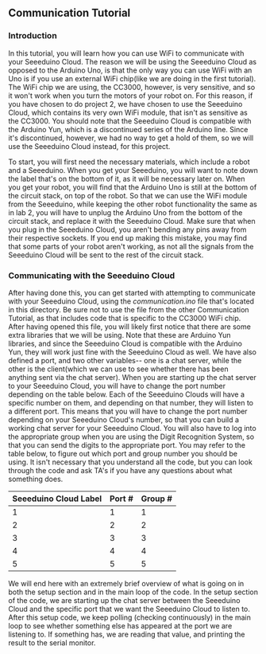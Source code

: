 Communication Tutorial
---

### Introduction
In this tutorial, you will learn how you can use WiFi to communicate with your Seeeduino Cloud. The reason we will be using the Seeeduino Cloud as opposed to the Arduino Uno, is that the only way you can use WiFi with an Uno is if you use an external WiFi chip(like we are doing in the first tutorial). The WiFi chip we are using, the CC3000, however, is very sensitive, and so it won't work when you turn the motors of your robot on. For this reason, if you have chosen to do project 2, we have chosen to use the Seeeduino Cloud, which contains its very own WiFi module, that isn't as sensitive as the CC3000. You should note that the Seeeduino Cloud is compatible with the Arduino Yun, which is a discontinued series of the Arduino line. Since it's discontinued, however, we had no way to get a hold of them, so we will use the Seeeduino Cloud instead, for this project.

To start, you will first need the necessary materials, which include a robot and a Seeeduino. When you get your Seeeduino, you will want to note down the label that's on the bottom of it, as it will be necessary later on. When you get your robot, you will find that the Arduino Uno is still at the bottom of the circuit stack, on top of the robot. So that we can use the WiFi module from the Seeeduino, while keeping the other robot functionality the same as in lab 2, you will have to unplug the Arduino Uno from the bottom of the circuit stack, and replace it with the Seeeduino Cloud. Make sure that when you plug in the Seeeduino Cloud, you aren't bending any pins away from their respective sockets. If you end up making this mistake, you may find that some parts of your robot aren't working, as not all the signals from the Seeeduino Cloud will be sent to the rest of the circuit stack. 

### Communicating with the Seeeduino Cloud
After having done this, you can get started with attempting to communicate with your Seeeduino Cloud, using the *communication.ino* file that's located in this directory. Be sure not to use the file from the other Communication Tutorial, as that includes code that is specific to the CC3000 WiFi chip. After having opened this file, you will likely first notice that there are some extra libraries that we will be using. Note that these are Arduino Yun libraries, and since the Seeeduino Cloud is compatible with the Arduino Yun, they will work just fine with the Seeeduino Cloud as well. We have also defined a port, and two other variables-- one is a chat server, while the other is the client(which we can use to see whether there has been anything sent via the chat server). When you are starting up the chat server to your Seeeduino Cloud, you will have to change the port number depending on the table below. Each of the Seeeduino Clouds will have a specific number on them, and depending on that number, they will listen to a different port. This means that you will have to change the port number depending on your Seeeduino Cloud's number, so that you can build a working chat server for your Seeeduino Cloud. You will also have to log into the appropriate group when you are using the Digit Recognition System, so that you can send the digits to the appropriate port. You may refer to the table below, to figure out which port and group number you should be using. It isn't necessary that you understand all the code, but you can look through the code and ask TA's if you have any questions about what something does. 

|Seeeduino Cloud Label | Port # | Group # |
|----------------------|--------|---------|
|1                     |1       |1        |
|2                     |2       |2        |
|3                     |3       |3        |
|4                     |4       |4        |
|5                     |5       |5        |

We will end here with an extremely brief overview of what is going on in both the setup section and in the main loop of the code. In the setup section of the code, we are starting up the chat server between the Seeeduino Cloud and the specific port that we want the Seeeduino Cloud to listen to. After this setup code, we keep polling (checking continuously) in the main loop to see whether something else has appeared at the port we are listening to. If something has, we are reading that value, and printing the result to the serial monitor.
